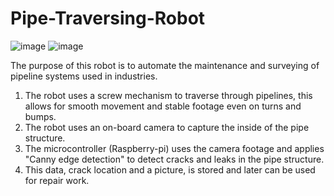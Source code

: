 # Pipe-Traversing-Robot

![image](https://github.com/a-daksh/Pipe-Traversing-Robot/assets/92381996/e00669fb-ee62-4711-8f8c-478dcea3b7de)
![image](https://github.com/a-daksh/Pipe-Traversing-Robot/assets/92381996/89a6e3a8-9d21-43ad-909d-cde9b385532f)

The purpose of this robot is to automate the maintenance and surveying of pipeline systems used in industries.

1. The robot uses a screw mechanism to traverse through pipelines, this allows for smooth movement and stable footage even on turns and bumps.
2. The robot uses an on-board camera to capture the inside of the pipe structure.
3. The microcontroller (Raspberry-pi) uses the camera footage and applies "Canny edge detection" to detect cracks and leaks in the pipe structure.
4. This data, crack location and a picture, is stored and later can be used for repair work.

